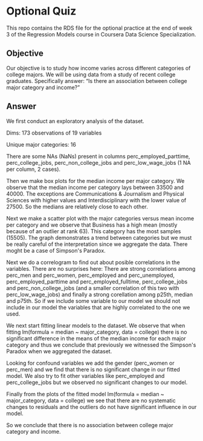 # Optional Quiz
This repo contains the RDS file for the optional practice at the end of week 3 of the Regression Models course in Coursera Data Science Specialization.

## Objective
Our objective is to study how income varies across different categories of college majors. We will be using data from a study of recent college graduates. 
Specifically answer: “Is there an association between college major category and income?”

## Answer
We first conduct an exploratory analysis of the dataset.

Dims: 173 observations of 19 variables

Unique major categories: 16

There are some NAs (NaNs) present in columns perc_employed_parttime, perc_college_jobs, perc_non_college_jobs and perc_low_wage_jobs (1 NA per column, 2 cases).

Then we make box plots for the median income per major category. We observe that the median income per category lays between 33500 and 40000. The exceptions are Communications & Journalism and Physical Sciences with higher values and Interdisciplinary with the lower value of 27500. So the medians are relatively close to each other.

Next we make a scatter plot with the major categories versus mean income per category and we observe that Business has a high mean (mostly because of an outlier at rank 63). This category has the most samples (15505). The graph demonstrates a trend between categories but we must be really careful of the interpretation since we aggregate the data. There moght be a case of Simpson's Paradox.

Next we do a correlogram to find out about posible correlations in the variables. There are no surprises here: There are strong correlations among perc_men and perc_women, perc_employed and perc_unemployed, perc_employed_parttime and perc_employed_fulltime, perc_college_jobs and perc_non_college_jobs (and a smaller correlation of this two with perc_low_wage_jobs) and finally a strong corellation among p25th, median and p75th. So if we include some variable to our model we should not include in our model the variables that are highly correlated to the one we used.

We next start fitting linear models to the dataset. We observe that when fitting lm(formula = median ~ major_category, data = college) there is no significant difference in the means of the median income for each major category and thus we conclude that previously we witnessed the Simpson's Paradox when we aggregated the dataset.

Looking for confound variables we add the gender (perc_women or perc_men) and we find that there is no significant change in our fitted model. We also try to fit other variables like perc_employed and perc_college_jobs but we observed no significant changes to our model.

Finally from the plots of the fitted model lm(formula = median ~ major_category, data = college) we see that there are no systematic changes to residuals and the outliers do not have significant influence in our model.

So we conclude that there is no association between college major category and income.
